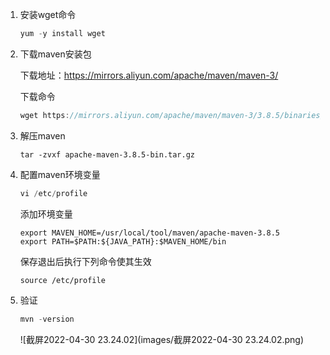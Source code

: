 1. 安装wget命令

   ```java
   yum -y install wget 
   ```

2. 下载maven安装包

   下载地址：https://mirrors.aliyun.com/apache/maven/maven-3/

   下载命令

   ```java
   wget https://mirrors.aliyun.com/apache/maven/maven-3/3.8.5/binaries/apache-maven-3.8.5-bin.tar.gz
   ```

3. 解压maven

   ```
   tar -zvxf apache-maven-3.8.5-bin.tar.gz
   ```

4. 配置maven环境变量

   ```java
   vi /etc/profile
   ```

   添加环境变量

   ```
   export MAVEN_HOME=/usr/local/tool/maven/apache-maven-3.8.5
   export PATH=$PATH:${JAVA_PATH}:$MAVEN_HOME/bin
   ```

   保存退出后执行下列命令使其生效

   ```
   source /etc/profile
   ```

5. 验证

   ```java
   mvn -version
   ```

   ![截屏2022-04-30 23.24.02](images/截屏2022-04-30 23.24.02.png)